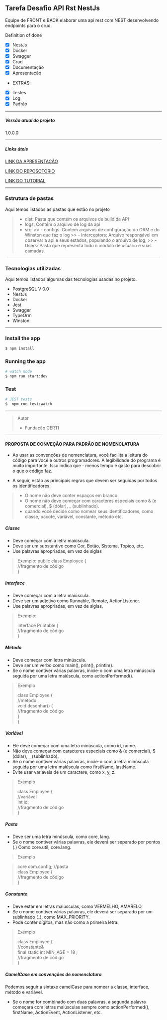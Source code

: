 ## Tarefa Desafio API Rst NestJs
Equipe de FRONT e BACK elaborar uma api rest com NEST desenvolvendo endpoints para o crud.

Definition of done
 - [x] NestJs
 - [x] Docker
 - [x] Swagger
 - [x] Crud
 - [x] Documentação
 - [x] Apresentação
 - EXTRAS:  
 - [x] Testes
 - [x] Log
 - [x] Padrão
---------------------

##### Versão atual do projeto
1.0.0.0

---------------------
##### Links úteis

[LINK DA APRESENTAÇÃO](https://docs.google.com/presentation/d/1tVDc5Vw4MvyhIA1yJ-u24kkOpmsntx_EJo9sRuMCICI/edit?usp=sharing)

[LINK DO REPOSOTÓRIO](https://github.com/Maryucha/tarefaDesafio)

[LINK DO TUTORIAL](https://medium.com/@iago.maiasilva/construindo-uma-api-com-nestjs-postgresql-e-docker-parte-1-criando-nosso-primeiro-endpoint-248d4b8ecc9c)

---------------------
### Estrutura de pastas
 Aqui temos listados as pastas que estão no projeto

> - dist: Pasta que contém os arquivos de build da API
> - logs: Contém o arquivo de log da api
>  - src: 
    >> - configs: Contem arquivos de configuração do ORM e do Winston que faz o log
    >> - Interceptors: Arquivo responsável em observar a api e seus estados, populando o arquivo de log;
    >> - Users: Pasta que representa todo o módulo de usuário e suas camadas.
---------------------

### Tecnologias utilizadas
Aqui temos listados algumas das tecnologias usadas no projeto.

- PostgreSQL V 0.0
- NestJs
- Docker
- Jest
- Swagger
- TypeOrm
- Winston

---------------------
### Install the app

```bash
$ npm install
```

### Running the app

```bash
# watch mode
$ npm run start:dev
```

### Test

```bash
# JEST tests
$  npm run test:watch
```
---------------------
> Autor
 >- Fundação CERTI

---------------------
#### PROPOSTA DE CONVEÇÃO PARA PADRÃO DE NOMENCLATURA

- Ao usar as convenções de nomenclatura, você facilita a leitura do código para você e outros programadores. A legibilidade do programa é muito importante. Isso indica que - menos tempo é gasto para descobrir o que o código faz.

- A seguir, estão as principais regras que devem ser seguidas por todos os identificadores:

> - O nome não deve conter espaços em branco.
> - O nome não deve começar com caracteres especiais como & (e comercial), $ (dólar), _ (sublinhado).
> - quando você decide como nomear seus identificadores, como classe, pacote, variável, constante, método etc.

##### Classe
- Deve começar com a letra maiúscula.
- Deve ser um substantivo como Cor, Botão, Sistema, Tópico, etc.
- Use palavras apropriadas, em vez de siglas

> Exemplo:
> public class Employee {  
>     //fragmento de código  
> }  
>

##### Interface
- Deve começar com a letra maiúscula.
- Deve ser um adjetivo como Runnable, Remote, ActionListener.
- Use palavras apropriadas, em vez de siglas.

> Exemplo:
> 
> interface Printable {  
>      //fragmento de código  
> }
>   


##### Método
- Deve começar com letra minúscula.
- Deve ser um verbo como main(), print(), println().
- Se o nome contiver várias palavras, inicie-o com uma letra minúscula seguida por uma letra maiúscula, como actionPerformed().

> Exemplo
> 
> class Employee  {  
>     //método  
>     void desenhar()  {  
>         //fragmento de código  
>     }  
> }
>

##### Variável
- Ele deve começar com uma letra minúscula, como id, nome.
- Não deve começar com caracteres especiais como & (e comercial), $ (dólar), _ (sublinhado).
- Se o nome contiver várias palavras, inicie-o com a letra minúscula seguida por uma letra maiúscula como firstName, lastName.
- Evite usar variáveis de um caractere, como x, y, z.

> Exemplo
>
> class Employee {  
>      //variável  
>     int  id;  
>     //fragmento de código  
>   }  


##### Pasta
- Deve ser uma letra minúscula, como core, lang.
- Se o nome contiver várias palavras, ele deverá ser separado por pontos (.) Como core.util, core.lang.

> Exemplo

> core com.config; //pasta  
>class Employee {  
>    //fragmento de código  
> }  


##### Constante
- Deve estar em letras maiúsculas, como VERMELHO, AMARELO.
- Se o nome contiver várias palavras, ele deverá ser separado por um sublinhado (_), como MAX_PRIORITY.
- Pode conter dígitos, mas não como a primeira letra.

>Exemplo
>
> class Employee {  
>   //constante&  
>   final static int MIN_AGE = 18 ;  
>    //fragmento de código  
>}  


##### CamelCase em convenções de nomenclatura
Podemos seguir a sintaxe camelCase para nomear a classe, interface, método e variável.

- Se o nome for combinado com duas palavras, a segunda palavra começará com letras maiúsculas sempre como actionPerformed(), firstName, ActionEvent, ActionListener, etc.  
